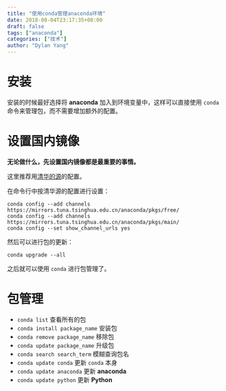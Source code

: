 ```yaml
---
title: "使用conda管理anaconda环境"
date: 2018-08-04T23:17:35+08:00
draft: false
tags: ["anaconda"]
categories: ["技术"]
author: "Dylan Yang"
---
```


# 安装

安装的时候最好选择将 **anaconda** 加入到环境变量中，这样可以直接使用 `conda` 命令来管理包，而不需要增加额外的配置。

# 设置国内镜像

**无论做什么，先设置国内镜像都是最重要的事情。**

这里推荐用[清华的源](https://mirrors.tuna.tsinghua.edu.cn/help/anaconda/)的配置。

在命令行中按清华源的配置进行设置：

``` shell
conda config --add channels https://mirrors.tuna.tsinghua.edu.cn/anaconda/pkgs/free/
conda config --add channels https://mirrors.tuna.tsinghua.edu.cn/anaconda/pkgs/main/
conda config --set show_channel_urls yes
```
<!--more-->

然后可以进行包的更新：

`conda upgrade --all`

之后就可以使用 `conda` 进行包管理了。

# 包管理

- `conda list` 查看所有的包 
- `conda install package_name` 安装包
- `conda remove package_name` 移除包
- `conda update package_name` 升级包
- `conda search search_term` 模糊查询包名
- `conda update conda` 更新 `conda` 本身
- `conda update anaconda` 更新 **anaconda**
- `conda update python` 更新 **Python**